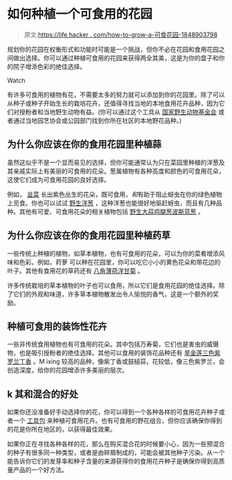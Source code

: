 # 如何种植一个可食用的花园

> 原文:[https://life hacker . com/how-to-grow-a-可食花园-1848903798](https://lifehacker.com/how-to-grow-an-edible-flower-garden-1848903798)

规划你的花园在权衡形式和功能时可能是一个挑战，但你不必在花园和食用花园之间做出选择。你可以通过种植可食用的花园来获得两全其美，这是为你的盘子和你的院子增添色彩的绝佳选择。

Watch

有许多可食用的植物有花，不需要太多的努力就可以添加到你的花园里。除了可以从种子或种子开始生长的栽培花卉，还值得寻找当地的本地食用花卉品种，因为它们对授粉者和当地野生动物有益。(你可以通过这个工具从 [国家野生动物基金会](https://www.nwf.org/nativeplantfinder/plants) 或者通过当地园艺协会或公园部门找到你所在社区的本地野花品种。)

## 为什么你应该在你的食用花园里种植蒜

虽然这似乎不是一个显而易见的选择，但你可能通常认为只在菜园里种植的洋葱及其亲戚实际上有美丽的可食用的花朵。葱属植物有各种高度和颜色的可食用花朵，这使它们成为可食用花园的良好选择。

例如， [韭菜](https://www.groworganic.com/products/pvfs-chives-common) 长出紫色丛生的花朵，既可食用，*和*有助于阻止蚜虫在你的绿色植物上觅食。你也可以试试 [野生洋葱](https://www.directnativeplants.com/product/nodding-wild-onion/) ，这种洋葱也能很好地驱赶蚜虫，而且有几种品种。其他有可爱、可食用花朵的相关植物包括 [野生大蒜](https://www.americanmeadows.com/wildflower-seeds/native-rare-wildflower-seeds/wild-garlic-seeds?gclid=CjwKCAjw9-KTBhBcEiwAr19ig3DoMr6MUR4hQbqd7JE0CJUbvXuzF9Ca79_AYUdMnoVQgzuricop3BoCXcAQAvD_BwE)[鸡腿葱](https://www.bluestoneperennials.com/BALDR.html?srsltid=AWLEVJyvkiO_HXAFuZ7n1Fv0P0AlFXNiLCiOJLEMMzd903gE66-XOCa1Vm4)[波斯蓝葱](https://www.brecks.com/product/Persian_Blue_Allium?p=0729246&gclid=CjwKCAjw9-KTBhBcEiwAr19ig7sx9Iwlqha4nIpO0THYPTUIaP86pAOP49EQDBPoUavbIO2KgdZEAhoCIDsQAvD_BwE) 。

## **为什么你应该在你的食用花园里种植药草**

一些传统上种植的植物，如草本植物，也有可食用的花朵，可以为你的菜肴增添风味和色彩。例如，莳萝 可以种在花园里，你可以吃它小小的黄色花朵和带花边的叶子。其他有食用花的草药还有 [八角](https://hirts.com/organic-anise-hyssop-seeds-heirloom-100-mg/)[薄荷](https://www.homedepot.com/p/Back-to-the-Roots-Organic-Peppermint-Mint-Seed-1-Pack-46015/313508139?source=shoppingads&locale=en-US)[洋甘菊](https://mountainroseherbs.com/german-chamomile-seeds?sku=20-00175-27) 。

许多传统栽培的草本植物的叶子也可以食用，所以它们是食用花园的绝佳选择。除了它们的外观和味道，许多草本植物散发出令人愉悦的香气，这是一个额外的奖励。

## 种植可食用的装饰性花卉

一些非传统食用植物也有可食用的花朵。其中包括万寿菊，它们也是害虫的威慑物，也是吸引授粉者的绝佳选择。其他可以食用的装饰花品种还有 [旱金莲](https://www.edenbrothers.com/store/nasturtium_seeds_tomthumb.html)[三色紫罗兰](https://www.rareseeds.com/historic-florist-mixed-pansy?gclid=CjwKCAjw9-KTBhBcEiwAr19igxAkz_J3fE9RdFxE7sfkQ-oEdNTb5agMf6bYQBLjONVaN6bz3tfzkRoC5JYQAvD_BwE)[丁香](https://www.mckaynursery.com/yankee-doodle#lyank3118?utm_source=google&utm_medium=surfaces) 。M ixing 较高的品种，像紫丁香或鼓槌蒜，花较低，像三色紫罗兰，会创造深度，给你的花园增添许多美丽的层次。

## k 其和混合的好处

如果你还没准备好手动选择你的花，你可以得到一个各种各样的可食用花卉种子或者一个 [工具包](https://www.spadetofork.com/products/organic-edible-flower-garden-seed-kit?variant=41019502821569&currency=USD&utm_medium=product_sync&utm_source=google&utm_content=sag_organic&utm_campaign=sag_organic) 来种植可食用花卉。也有可食用的野花组合，但你应该确保你得到的花是你所在地区的，以获得最佳效果。

如果你正在寻找各种各样的花，那么在购买混合花的时候要小心，因为一些预混合的种子有很多同一种类型，或者是由碎屑制成的，可能会被其他种子污染。从一个能告诉你它们的发芽率和种子含量的来源获得你的食用花卉种子是确保你得到高质量产品的一个好方法。